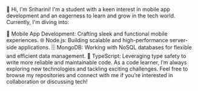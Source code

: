 👋 Hi, I'm Sriharini!
I'm a student with a keen interest in mobile app development and an eagerness to learn and grow in the tech world. Currently, I'm diving into:

📱 Mobile App Development: Crafting sleek and functional mobile experiences.
🌐 Node.js: Building scalable and high-performance server-side applications.
🗄️ MongoDB: Working with NoSQL databases for flexible and efficient data management.
🧩 TypeScript: Leveraging type safety to write more reliable and maintainable code.
As a code learner, I’m always exploring new technologies and tackling exciting challenges. Feel free to browse my repositories and connect with me if you’re interested in collaboration or discussing tech!
